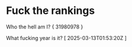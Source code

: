 # Fuck the rankings

Who the hell am I?
{ 31980978 }

What fucking year is it?
[ 2025-03-13T01:53:20Z ]
